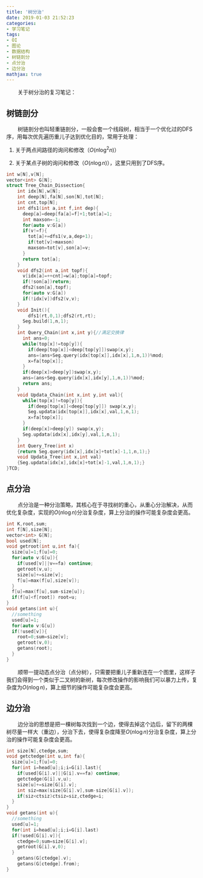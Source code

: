 ```yaml
---
title: '树分治'
date: 2019-01-03 21:52:23
categories:
- 学习笔记
tags:
- OI
- 图论
- 数据结构
- 树链剖分
- 点分治
- 边分治
mathjax: true
---
```


$\ \ \ \ \ \ \ \,$关于树分治的复习笔记：

<!-- more -->

## 树链剖分

$\ \ \ \ \ \ \ \,$树链剖分也叫轻重链剖分，一般会套一个线段树，相当于一个优化过的DFS序，用每次优先遍历重儿子达到优化目的，常用于处理：

1. 关于两点间路径的询问和修改（$O(n\log^2n)$）

2. 关于某点子树的询问和修改（$O(n\log n)$），这里只用到了DFS序。


``` cpp
int w[N],v[N];
vector<int> G[N];
struct Tree_Chain_Dissection{
	int idx[N],w[N];
	int deep[N],fa[N],son[N],tot[N];
	int cnt,top[N];
	int dfs1(int a,int f,int dep){
	  deep[a]=deep[fa[a]=f]+1;tot[a]=1;
	  int maxson=-1;
	  for(auto v:G[a])
	  if(v!=f){
	    tot[a]+=dfs1(v,a,dep+1);
	    if(tot[v]>maxson) 
	    maxson=tot[v],son[a]=v;
	  }
	  return tot[a];
	}
	void dfs2(int a,int topf){
	  v[idx[a]=++cnt]=w[a];top[a]=topf;
	  if(!son[a])return;
	  dfs2(son[a],topf);
	  for(auto v:G[a])
	  if(!idx[v])dfs2(v,v);
	}
	void Init(){
	 	dfs1(rt,0,1);dfs2(rt,rt);
	  Seg.build(1,n,1);
	}
	int Query_Chain(int x,int y){//满足交换律
	  int ans=0;
	  while(top[x]!=top[y]){
	    if(deep[top[x]]<deep[top[y]])swap(x,y);
	    ans=(ans+Seg.query(idx[top[x]],idx[x],1,n,1))%mod;
	    x=fa[top[x]];
	  }
	  if(deep[x]>deep[y])swap(x,y);
	  ans=(ans+Seg.query(idx[x],idx[y],1,n,1))%mod;
	  return ans;
	}
	void Updata_Chain(int x,int y,int val){
	  while(top[x]!=top[y]){
	    if(deep[top[x]]<deep[top[y]]) swap(x,y);
	    Seg.updata(idx[top[x]],idx[x],val,1,n,1);
	    x=fa[top[x]];
	  }
	  if(deep[x]>deep[y]) swap(x,y);
	  Seg.updata(idx[x],idx[y],val,1,n,1);
	}
	int Query_Tree(int x)
	{return Seg.query(idx[x],idx[x]+tot[x]-1,1,n,1);}
	void Updata_Tree(int x,int val)
	{Seg.updata(idx[x],idx[x]+tot[x]-1,val,1,n,1);}
}TCD;
```

## 点分治

$\ \ \ \ \ \ \ \,$点分治是一种分治策略，其核心在于寻找树的重心，从重心分治解决，从而优化复杂度，实现的$O(n\log n)$分治复杂度，算上分治的操作可能复杂度会更高。

``` cpp
int K,root,sum;
int f[N],size[N];
vector<int> G[N];
bool used[N];
void getroot(int u,int fa){
  size[u]=1;f[u]=0;
  for(auto v:G[u]){
    if(used[v]||v==fa) continue;
    getroot(v,u);
    size[u]+=size[v];
    f[u]=max(f[u],size[v]);
  }
  f[u]=max(f[u],sum-size[u]);
  if(f[u]<f[root]) root=u;
}
void getans(int u){
  //something
  used[u]=1;
  for(auto v:G[u])
  if(!used[v]){
    root=0;sum=size[v];
    getroot(v,0);
    getans(root);
  }
}
```

$\ \ \ \ \ \ \ \,$顺带一提动态点分治（点分树），只需要把重儿子重新连在一个图里，这样子我们会得到一个类似于二叉树的新树，每次修改操作的影响我们可以暴力上传，复杂度为$O(n\log n)$，算上细节的操作可能复杂度会更高。


## 边分治

$\ \ \ \ \ \ \ \,$边分治的思想是把一棵树每次找到一个边，使得去掉这个边后，留下的两棵树尽量一样大（重边），分治下去，使得复杂度降至$O(n\log n)$分治复杂度，算上分治的操作可能复杂度会更高。

``` cpp
int size[N],ctedge,sum;
void getctedge(int u,int fa){
  size[u]=1;f[u]=0;
  for(int i=head[u];i;i=G[i].last){
    if(used[G[i].v]||G[i].v==fa) continue;
    getctedge(G[i].v,u);
    size[u]+=size[G[i].v];
  	int siz=max(size[G[i].v],sum-size[G[i].v]);
    if(siz<ctsiz)ctsiz=siz,ctedge=i;
  }
}
void getans(int u){
  //something
  used[u]=1;
  for(int i=head[u];i;i=G[i].last)
  if(!used[G[i].v]){
    ctedge=0;sum=size[G[i].v];
    getroot(G[i].v,0);
  }
	getans(G[ctedge].v);
	getans(G[ctedge].from);
}
```